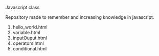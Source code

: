 Javascript class

Repository made to remember and increasing knowledge in javascript.

1) hello_world.html
2) variable.html
3) inputOuput.html
4) operators.html
5) conditional.html
